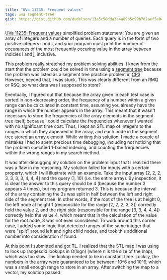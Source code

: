 ```yaml
---
title: "UVa 11235: Frequent values"
tags: uva segment-tree
gist: https://gist.github.com/dudelson/13a5c58dda3a4a89b5c99b7d2aef5e04
---
```

[UVa 11235: Frequent values](https://uva.onlinejudge.org/external/112/p11235.pdf) simplified problem statement: You are given an array of integers and a number of queries. Each query is in the form of two positive integers i and j, and your program must print the number of occurances of the most frequently occuring value in the array between indicies i and j, inclusive.
<!--more-->
This problem really stretched my problem solving abilities. I knew from the start that the problem could be solved in time using a [segment tree](http://www.geeksforgeeks.org/segment-tree-set-1-range-minimum-query/) because the problem was listed as a segment tree practice problem in [CP3](http://cpbook.net/). However, beyond that, I was stuck. This was clearly different from an RMQ or RSQ, so what data was I supposed to store?

Eventually, I figured out that because the array given in each test case is sorted in non-decreasing order, the frequency of a number within a given range can be calculated in constant time, assuming you already have the range in which the number appears in the array. This meant that it wasn't necessary to store the frequencies of the array elements in the segment tree itself, because I could calculate the frequencies whenever I wanted with no significant time cost. Thus, I kept an STL map of integers to the ranges in which they appeared in the array, and each node in the segment tree stored an array element. While writing this solution, I made a couple of mistakes I had to spent precious time debugging, including not noticing that the problem specified 1-based indexing, and counting the frequencies within the wrong ranges in my search method.

It was after debugging my solution on the problem input that I realized there was a flaw in my reasoning. My solution failed for inputs with a certain property, which I will illustrate with an example. Take the input array [2, 2, 2, 3, 3, 3, 3, 4, 4, 4] and the query (1, 10) (i.e. the entire array). By inspection, it is clear the answer to this query should be 4 (because the number 3 appears 4 times), but my program returned 3. This is because the interval of the array containing the 3s was split in half between the left and right side of the segment tree. In other words, if the root of the tree is at height 0, the left node at height 1 (responsible for the range [2, 2, 2, 3, 3]) correctly held the value 2, and the right side (responsible for the range [3, 3, 4, 4, 4]) correctly held the value 4, which meant that in the calculation of the value for the root node, 3 was not even considered. To work around this corner case, I added some logic that detected ranges of the same integer that were "split" around left and right child nodes, and took this additional number into consideration if found.

At this point I submitted and got TL. I realized that the STL map I was using to look up rangesdid lookups in O(logn) (where n is the size of the map), which was too slow. The lookup needed to be in constant time. Luckily, the numbers in the array were guaranteed to be between -10^6 and 10^6, which was a small enough range to store in an array. After switching the map to a vector, my solution passed.
